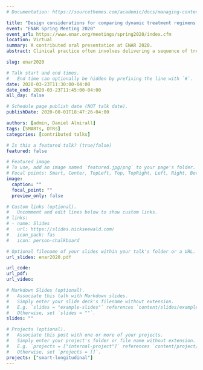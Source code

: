 ```yaml
---
# Documentation: https://sourcethemes.com/academic/docs/managing-content/

title: "Design considerations for comparing dynamic treatment regimens in a longitudinal SMART"
event: "ENAR Spring Meeting 2020"
event_url: https://www.enar.org/meetings/spring2020/index.cfm
location: Virtual
summary: A contributed oral presentation at ENAR 2020.
abstract: Clinical practice often involves delivering a sequence of treatments which adapts to a patient’s changing needs. A dynamic treatment regimen (DTR) is a sequence of pre-specified decision rules which, based on a patient’s ongoing data, recommend interventions at multiple stages of treatment. The sequential, multiple-assignment randomized trial (SMART) is a tool which can be used in the development of a high-quality DTR. Often, SMARTs involve longitudinal outcomes collected over the course of the trial. An important consideration in the design of a longitudinal-outcome SMART, as with any trial, is both the sample size and number of measurement occasions. We  extend previous work which developed easy-to-use sample size formulae for common SMART designs with three timepoints in which the primary aim is to compare, at end-of-study, two embedded DTRs which recommend different first-stage treatments. We discuss practical and statistical considerations in choosing between adding individuals or measurement occasions, while respecting the unique features of a SMART, including modeling constraints and over/under-representation of sequences of treatment among participants.

slug: enar2020

# Talk start and end times.
#   End time can optionally be hidden by prefixing the line with `#`.
date: 2020-03-23T11:30:00-04:00
date_end: 2020-03-23T11:45:00-04:00
all_day: false

# Schedule page publish date (NOT talk date).
publishDate: 2020-08-01T18:47:26-04:00

authors: [admin, Daniel Almirall]
tags: [SMARTs, DTRs]
categories: [contributed talks]

# Is this a featured talk? (true/false)
featured: false

# Featured image
# To use, add an image named `featured.jpg/png` to your page's folder.
# Focal points: Smart, Center, TopLeft, Top, TopRight, Left, Right, BottomLeft, Bottom, BottomRight.
image:
  caption: ""
  focal_point: ""
  preview_only: false

# Custom links (optional).
#   Uncomment and edit lines below to show custom links.
# links:
# - name: Slides
#   url: https://slides.nickseewald.com/
#   icon_pack: fas
#   icon: person-chalkboard

# Optional filename of your slides within your talk's folder or a URL.
url_slides: enar2020.pdf

url_code:
url_pdf:
url_video:

# Markdown Slides (optional).
#   Associate this talk with Markdown slides.
#   Simply enter your slide deck's filename without extension.
#   E.g. `slides = "example-slides"` references `content/slides/example-slides.md`.
#   Otherwise, set `slides = ""`.
slides: ""

# Projects (optional).
#   Associate this post with one or more of your projects.
#   Simply enter your project's folder or file name without extension.
#   E.g. `projects = ["internal-project"]` references `content/project/deep-learning/index.md`.
#   Otherwise, set `projects = []`.
projects: ["smart-longitudinal"]
---
```

